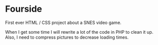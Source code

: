 # Fourside
First ever HTML / CSS project about a SNES video game.

When I get some time I will rewrite a lot of the code in PHP to clean it up. 
Also, I need to compress pictures to decrease loading times.
